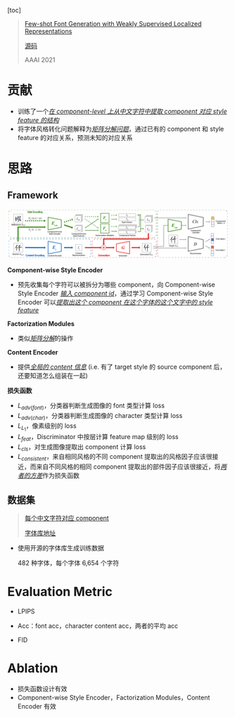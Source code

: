 [toc]

> [Few-shot Font Generation with Weakly Supervised Localized Representations](https://arxiv.org/abs/2112.11895)
>
> [源码](https://github.com/clovaai/lffont)
>
> AAAI 2021

# 贡献

- 训练了一个<u>*在 component-level 上从中文字符中提取 component 对应 style feature 的结构*</u>
- 将字体风格转化问题解释为<u>*矩阵分解问题*</u>，通过已有的 component 和 style feature 的对应关系，预测未知的对应关系





# 思路

## Framework

![image-20250226230239138](assets/image-20250226230239138.png)

**Component-wise Style Encoder**

- 预先收集每个字符可以被拆分为哪些 component，向 Component-wise Style Encoder <u>*输入 component id*</u>，通过学习 Component-wise Style Encoder 可以<u>*提取出这个 component 在这个字体的这个文字中的 style feature*</u>

**Factorization Modules**

- 类似<u>*矩阵分解*</u>的操作

**Content Encoder**

- 提供<u>*全局的 content 信息*</u> (i.e. 有了 target style 的 source component 后，还要知道怎么组装在一起)

**损失函数**

- $L_{adv(font)}$，分类器判断生成图像的 font 类型计算 loss
- $L_{adv(char)}$，分类器判断生成图像的 character 类型计算 loss
- $L_{L_1}$，像素级别的 loss
- $L_{feat}$，Discriminator 中按层计算 feature map 级别的 loss
- $L_{cls}$，对生成图像提取出 component 计算 loss
- $L_{consistent}$，来自相同风格的不同 component 提取出的风格因子应该很接近，而来自不同风格的相同 component 提取出的部件因子应该很接近，将<u>*两者的方差*</u>作为损失函数



## 数据集

> [每个中文字符对应 component ](https://github.com/clovaai/lffont/blob/master/meta/chn_decompose.json)
>
> [字体库地址](https://chinesefontdesign.com/font-housekeeper-song-ming-typeface-chinese-font-simplified-chinese-fonts.html)

- 使用开源的字体库生成训练数据

  482 种字体，每个字体 6,654 个字符





# Evaluation Metric

- LPIPS
- Acc：font acc，character content acc，两者的平均 acc

- FID





# Ablation

- 损失函数设计有效
- Component-wise Style Encoder，Factorization Modules，Content Encoder 有效